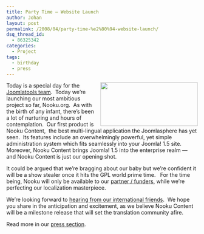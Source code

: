 ```yaml
---
title: Party Time — Website Launch
author: Johan
layout: post
permalink: /2008/04/party-time-%e2%80%94-website-launch/
dsq_thread_id:
  - 86325342
categories:
  - Project
tags:
  - birthday
  - press
---
```

<img style="margin-left: 10px;" src="http://farm6.static.flickr.com/5225/5669254074_51c2aa3d3b_o.jpg" alt="" width="256" height="115" align="right" />Today is a special day for the <a href="http://www.joomlatools.eu" target="_blank">Joomlatools team</a>.  Today we&#8217;re launching our most ambitious project so far, Nooku.org.  As with the birth of any infant, there&#8217;s been a lot of nurturing and hours of contemplation.  Our first product is Nooku Content,  the best multi-lingual application the Joomlasphere has yet seen.  Its features include an overwhelmingly powerful, yet simple administration system which fits seamlessly into your Joomla! 1.5 site.  Moreover, Nooku Content brings Joomla! 1.5 into the enterprise realm — and Nooku Content is just our opening shot.

<!--more-->

  
It could be argued that we&#8217;re bragging about our baby but we&#8217;re confident it will be a show stealer once it hits the GPL world prime time.   For the time being, Nooku will only be available to our [partner / funders][1], while we&#8217;re perfecting our localization masterpiece.

We&#8217;re looking forward to [hearing from our international friends][2].  We hope you share in the anticipation and excitement, as we believe Nooku Content will be a milestone release that will set the translation community afire.

Read more in our [press section][3].

 [1]: index.php?option=com_content&view=article&id=45&Itemid=54
 [2]: index.php?option=com_contact&view=contact&id=1&Itemid=53
 [3]: index.php?option=com_content&view=category&layout=blog&id=36&Itemid=62